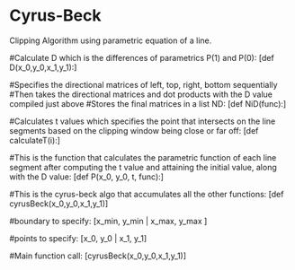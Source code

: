 # Cyrus-Beck
Clipping Algorithm using parametric equation of a line.

#Calculate D which is the differences of parametrics P(1) and P(0):
[def D(x_0,y_0,x_1,y_1):]


#Specifies the directional matrices of left, top, right, bottom sequentially 
  #Then takes the directional matrices and dot products with the D value compiled just above
    #Stores the final matrices in a list ND:
    [def NiD(func):]


#Calculates t values which specifies the point that intersects on the line segments
 based on the clipping window being close or far off:
 [def calculateT(i):]


#This is the function that calculates the parametric function of each line segment after computing
  the t value and attaining the initial value, along with the D value:
  [def P(x_0, y_0, t, func):]


#This is the cyrus-beck algo that accumulates all the other functions:
[def cyrusBeck(x_0,y_0,x_1,y_1)]


#boundary to specify:
[x_min, y_min | x_max, y_max ]


#points to specify:
[x_0, y_0 | x_1, y_1]


#Main function call:
[cyrusBeck(x_0,y_0,x_1,y_1)]

